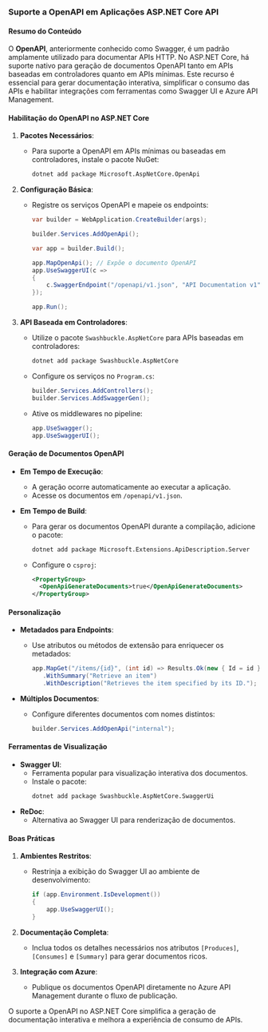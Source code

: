 ### Suporte a OpenAPI em Aplicações ASP.NET Core API

#### Resumo do Conteúdo
O **OpenAPI**, anteriormente conhecido como Swagger, é um padrão amplamente utilizado para documentar APIs HTTP. No ASP.NET Core, há suporte nativo para geração de documentos OpenAPI tanto em APIs baseadas em controladores quanto em APIs mínimas. Este recurso é essencial para gerar documentação interativa, simplificar o consumo das APIs e habilitar integrações com ferramentas como Swagger UI e Azure API Management.

#### Habilitação do OpenAPI no ASP.NET Core
1. **Pacotes Necessários**:
   - Para suporte a OpenAPI em APIs mínimas ou baseadas em controladores, instale o pacote NuGet:
     ```bash
     dotnet add package Microsoft.AspNetCore.OpenApi
     ```

2. **Configuração Básica**:
   - Registre os serviços OpenAPI e mapeie os endpoints:
     ```csharp
     var builder = WebApplication.CreateBuilder(args);

     builder.Services.AddOpenApi();

     var app = builder.Build();

     app.MapOpenApi(); // Expõe o documento OpenAPI
     app.UseSwaggerUI(c =>
     {
         c.SwaggerEndpoint("/openapi/v1.json", "API Documentation v1");
     });

     app.Run();
     ```

3. **API Baseada em Controladores**:
   - Utilize o pacote `Swashbuckle.AspNetCore` para APIs baseadas em controladores:
     ```bash
     dotnet add package Swashbuckle.AspNetCore
     ```

   - Configure os serviços no `Program.cs`:
     ```csharp
     builder.Services.AddControllers();
     builder.Services.AddSwaggerGen();
     ```

   - Ative os middlewares no pipeline:
     ```csharp
     app.UseSwagger();
     app.UseSwaggerUI();
     ```

#### Geração de Documentos OpenAPI
- **Em Tempo de Execução**:
  - A geração ocorre automaticamente ao executar a aplicação.
  - Acesse os documentos em `/openapi/v1.json`.

- **Em Tempo de Build**:
  - Para gerar os documentos OpenAPI durante a compilação, adicione o pacote:
    ```bash
    dotnet add package Microsoft.Extensions.ApiDescription.Server
    ```
  - Configure o `csproj`:
    ```xml
    <PropertyGroup>
      <OpenApiGenerateDocuments>true</OpenApiGenerateDocuments>
    </PropertyGroup>
    ```

#### Personalização
- **Metadados para Endpoints**:
  - Use atributos ou métodos de extensão para enriquecer os metadados:
    ```csharp
    app.MapGet("/items/{id}", (int id) => Results.Ok(new { Id = id }))
       .WithSummary("Retrieve an item")
       .WithDescription("Retrieves the item specified by its ID.");
    ```

- **Múltiplos Documentos**:
  - Configure diferentes documentos com nomes distintos:
    ```csharp
    builder.Services.AddOpenApi("internal");
    ```

#### Ferramentas de Visualização
- **Swagger UI**:
  - Ferramenta popular para visualização interativa dos documentos.
  - Instale o pacote:
    ```bash
    dotnet add package Swashbuckle.AspNetCore.SwaggerUi
    ```
- **ReDoc**:
  - Alternativa ao Swagger UI para renderização de documentos.

#### Boas Práticas
1. **Ambientes Restritos**:
   - Restrinja a exibição do Swagger UI ao ambiente de desenvolvimento:
     ```csharp
     if (app.Environment.IsDevelopment())
     {
         app.UseSwaggerUI();
     }
     ```

2. **Documentação Completa**:
   - Inclua todos os detalhes necessários nos atributos `[Produces]`, `[Consumes]` e `[Summary]` para gerar documentos ricos.

3. **Integração com Azure**:
   - Publique os documentos OpenAPI diretamente no Azure API Management durante o fluxo de publicação.

O suporte a OpenAPI no ASP.NET Core simplifica a geração de documentação interativa e melhora a experiência de consumo de APIs.